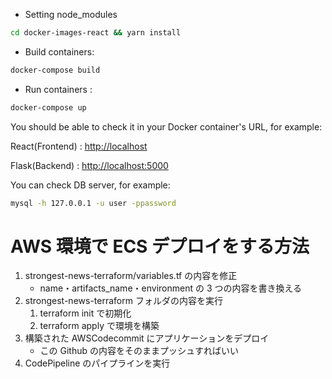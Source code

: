 - Setting node_modules

```bash
cd docker-images-react && yarn install
```

- Build containers:

```bash
docker-compose build
```

- Run containers :

```bash
docker-compose up
```

You should be able to check it in your Docker container's URL, for example:

React(Frontend) : <a href="http://localhost" target="_blank">http://localhost</a>

Flask(Backend) : <a href="http://localhost:5000" target="_blank">http://localhost:5000</a>

You can check DB server, for example:

```bash
mysql -h 127.0.0.1 -u user -ppassword
```

# AWS 環境で ECS デプロイをする方法

1. strongest-news-terraform/variables.tf の内容を修正
   - name・artifacts_name・environment の 3 つの内容を書き換える
1. strongest-news-terraform フォルダの内容を実行
   1. terraform init で初期化
   1. terraform apply で環境を構築
1. 構築された AWSCodecommit にアプリケーションをデプロイ
   - この Github の内容をそのままプッシュすればいい
1. CodePipeline のパイプラインを実行
